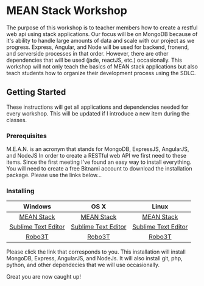 # MEAN Stack Workshop

The purpose of this workshop is to teacher members how to create a restful web api using stack applications. Our focus will be on MongoDB because of it's ability to handle large amounts of data and scale with our project as we progress. Express, Angular, and Node will be used for backend, fronend, and serverside processes in that order. However, there are other dependencies that will be used (jade, reactJS, etc.) occasionally. This workshop will not only teach the basics of MEAN stack applications but also teach students how to organize their development process using the SDLC. 

## Getting Started

These instructions will get all applications and dependencies needed for every workshop. This will be updated if I introduce a new item 
during the classes. 

### Prerequisites

M.E.A.N. is an acronym that stands for MongoDB, ExpressJS, AngularJS, and NodeJS In order to create a RESTful web API we first need to
these items. Since the first meeting I've found an easy way to install everything. You will need to create a free Bitnami account to 
download the installation package. Please use the links below...

### Installing

|                                                                                            Windows       |                                                                                           OS X          |                                                                                                  Linux  |
| :--------------------------------------------------------------------------------------------------------: |:-------------------------------------------------------------------------------------------------------:| :------------------------------------------------------------------------------------------------------:|
| [MEAN Stack](https://bitnami.com/redirect/to/159968/bitnami-meanstack-3.4.9-0-windows-x64-installer.exe) | [MEAN Stack](https://bitnami.com/redirect/to/159964/bitnami-meanstack-3.4.9-0-osx-x86_64-installer.dmg) |  [MEAN Stack](https://bitnami.com/redirect/to/159963/bitnami-meanstack-3.4.9-0-linux-x64-installer.run) |
| [Sublime Text Editor](https://www.sublimetext.com/3)                                                     | [Sublime Text Editor](https://www.sublimetext.com/3)                                                    |  [Sublime Text Editor](https://www.sublimetext.com/3)                                                   |
| [Robo3T](https://download.robomongo.org/1.1.1/windows/robo3t-1.1.1-windows-x86_64-c93c6b0.exe)           | [Robo3T](https://download.robomongo.org/1.1.1/osx/robo3t-1.1.1-darwin-x86_64-c93c6b0.dmg)               |  [Robo3T](https://download.robomongo.org/1.1.1/linux/robo3t-1.1.1-linux-x86_64-c93c6b0.tar.gz)          |




Please click the link that corresponds to you. This installation will install MongoDB, Express, AngularJS, and NodeJs. It will also 
install git, php, python, and other dependecies that we will use occasionally. 

Great you are now caught up!


